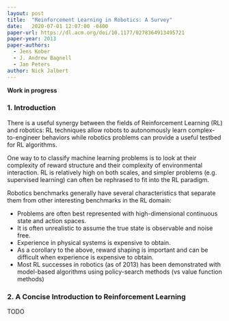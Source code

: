 ```yaml
---
layout: post
title:  "Reinforcement Learning in Robotics: A Survey"
date:   2020-07-01 12:07:00 -0400
paper-url: https://dl.acm.org/doi/10.1177/0278364913495721
paper-year: 2013
paper-authors:
  - Jens Kober
  - J. Andrew Bagnell
  - Jan Peters
author: Nick Jalbert
---
```


**Work in progress**

### 1. Introduction

There is a useful synergy between the fields of Reinforcement Learning (RL) and
robotics:  RL techniques allow robots to autonomously learn complex-to-engineer
behaviors while robotics problems can provide a useful testbed for RL
algorithms.

One way to to classify machine learning problems is to look at their complexity
of reward structure and their complexity of environmental interaction.  RL is
relatively high on both scales, and simpler problems (e.g. supervised learning)
can often be rephrased to fit into the RL paradigm.

Robotics benchmarks generally have several characteristics that separate them
from other interesting benchmarks in the RL domain:

* Problems are often best represented with high-dimensional continuous state
  and action spaces.
* It is often unrealistic to assume the true state is observable and noise
  free.
* Experience in physical systems is expensive to obtain.
* As a corollary to the above, reward shaping is important and can be difficult
  when experience is expensive to obtain.
* Most RL successes in robotics (as of 2013) has been demonstrated with
  model-based algorithms using policy-search methods (vs value function
  methods)

### 2. A Concise Introduction to Reinforcement Learning

TODO


